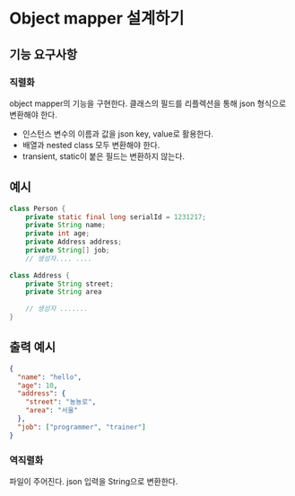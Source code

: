 # Object mapper 설계하기

##  기능 요구사항

### 직렬화
object mapper의 기능을 구현한다. 클래스의 필드를 리플렉션을 통해 json 형식으로 변환해야 한다.
- 인스턴스 변수의 이름과 값을 json key, value로 활용한다.
- 배열과 nested class 모두 변환해야 한다.
- transient, static이 붙은 필드는 변환하지 않는다.

## 예시
```java 
class Person {
    private static final long serialId = 1231217;
    private String name;
    private int age;
    private Address address;
    private String[] job;
    // 생성자.... ....
    
class Address {
    private String street;
    private String area
    
    // 생성자 .......
}
```

## 출력 예시
```json
{
  "name": "hello",
  "age": 10,
  "address": {
    "street": "뇽뇽로",
    "area": "서울"
  },
  "job": ["programmer", "trainer"]
}
```


### 역직렬화
파일이 주어진다. json 입력을 String으로 변환한다.


